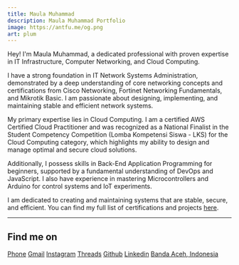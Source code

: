 ```yaml
---
title: Maula Muhammad
description: Maula Muhammad Portfolio
image: https://antfu.me/og.png
art: plum
---
```


Hey! I'm Maula Muhammad, a dedicated professional with proven expertise in IT Infrastructure, Computer Networking, and Cloud Computing.

<!-- Working at {NuxtLabs} / {Vercel}<br>
Creator of {Vitest} {Slidev} {VueUse} {UnoCSS} {Elk} {Type Challenges}<br>
Core team of {Vue} {Nuxt} {Vite}<br>
Maintaining {Shiki} {Twoslash} {ESLint Stylistic} -->

I have a strong foundation in IT Network Systems Administration, demonstrated by a deep understanding of core networking concepts and certifications from Cisco Networking, Fortinet Networking Fundamentals, and Mikrotik Basic. I am passionate about designing, implementing, and maintaining stable and efficient network systems.

My primary expertise lies in Cloud Computing. I am a certified AWS Certified Cloud Practitioner and was recognized as a National Finalist in the Student Competency Competition (Lomba Kompetensi Siswa - LKS) for the Cloud Computing category, which highlights my ability to design and manage optimal and secure cloud solutions.

Additionally, I possess skills in Back-End Application Programming for beginners, supported by a fundamental understanding of DevOps and JavaScript. I also have experience in mastering Microcontrollers and Arduino for control systems and IoT experiments.

I am dedicated to creating and maintaining systems that are stable, secure, and efficient. You can find my full list of certifications and projects [here](/certification).

<div flex-auto />

---

<!-- Find me on -->

<!-- <p flex="~ gap-2 wrap" class="mt--2!">
  <a href="https://github.com/antfu" target="_blank"><span op75 i-simple-icons-github /> GitHub</a>
  <a href="https://bsky.app/profile/antfu.me" target="_blank"><span op75 i-ri-bluesky-fill /> Bluesky</a>
  <a href="https://www.threads.net/@antfu7" target="_blank"><span op75 i-ri-threads-line /> Threads</a>
  <a href="https://chat.antfu.me" target="_blank"><span op75 i-simple-icons-discord /> Discord Server</a>
  <a href="https://www.youtube.com/anthonyfu7" target="_blank"><span op75 i-simple-icons-youtube /> YouTube</a>
  <a href="https://www.instagram.com/antfu7" target="_blank"><span op75 i-simple-icons-instagram /> Instagram</a>
  <a href="https://space.bilibili.com/668380" target="_blank"><span op75 i-simple-icons-bilibili /> 哔哩哔哩</a>
  <a href="https://x.com/antfuzh" target="_blank"><span op75 i-ri-twitter-x-fill /> 中文推</a>
  <a href="https://x.com/antfujp" target="_blank"><span op75 i-ri-twitter-x-fill /> 日本語</a>
</p>

Or mail me at <span font-mono>hi<span i-carbon-at/>antfu.me</span>

<span op50>(</span> Inactive on <span flex="~ inline gap-2 wrap"><a href="https://elk.zone/m.webtoo.ls/@antfu" target="_blank"><span op75 i-simple-icons-mastodon/> Mastodon</a> <a href="https://x.com/antfu7" target="_blank"><span op75 i-ri-twitter-x-fill /> Twitter</a>
<a href="https://www.zhihu.com/people/antfu" target="_blank"><span op75 i-simple-icons-zhihu /> 知乎</a>
<a href="https://weibo.com/u/7485197193" target="_blank"><span op75 i-simple-icons-sinaweibo /> 微博</a></span> <span op50>)</span>



<SponsorButtons /> -->

Find me on
---
<p flex="~ gap-2 wrap" class="mt--2!">
    <a href="https://wa.me/+6285362001424" target="_blank"><span op75 i-material-symbols-call /> Phone</a>
    <a href="mailto:maumhmd.sh@gmail.com" target="_blank"><span op75 i-material-symbols-outgoing-mail /> Gmail</a>
    <a href="https://www.instagram.com/maumhmd-sh" target="_blank"><span op75 i-simple-icons-instagram /> Instagram</a>
    <a href="https://www.threads.net/@maumhmd.sh" target="_blank"><span op75 i-ri-threads-line /> Threads</a>
    <a href="https://github.com/maumhmd-sh" target="_blank"><span op75 i-simple-icons-github /> Github</a>
    <a href="https://www.linkedin.com/in/maula-muhammad-5b13362b9/" target="_blank"><span op75 i-mdi-linkedin /> Linkedin</a>
    <a href="#" target="_blank"><span op75 i-material-symbols-add-location-alt-rounded /> Banda Aceh, Indonesia</a>
</p>

<SponsorButtons />